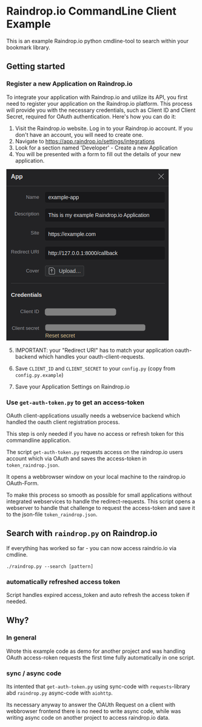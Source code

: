 # Raindrop.io CommandLine Client Example

This is an example Raindrop.io python cmdline-tool to search within your bookmark library.

## Getting started 

### Register a new Application on Raindrop.io

To integrate your application with Raindrop.io and utilize its API, you first need to register your application on the Raindrop.io platform. This process will provide you with the necessary credentials, such as Client ID and Client Secret, required for OAuth authentication. Here's how you can do it:

1) Visit the Raindrop.io website.  Log in to your Raindrop.io account. If you don't have an account, you will need to create one.
2) Navigate to https://app.raindrop.io/settings/integrations
3) Look for a section named 'Developer' - Create a new Application
4) You will be presented with a form to fill out the details of your new application.

![create-application-form](assets/image.png)

5) IMPORTANT: your "Redirect URI" has to match your application oauth-backend which handles your oauth-client-requests.

6) Save `CLIENT_ID` and `CLIENT_SECRET` to your `config.py` (copy from `config.py.example`)
7) Save your Application Settings on Raindrop.io

### Use `get-auth-token.py` to get an access-token

OAuth client-applications usually needs a webservice backend which handled the oauth client registration process.

This step is only needed if you have no access or refresh token for this commandline application.

The script `get-auth-token.py` requests access on the raindrop.io users account which via OAuth and saves the access-token in `token_raindrop.json`. 

It opens a webbrowser window on your local machine to the raindrop.io OAuth-Form.

To make this process so smooth as possible for small applications without integrated webservices to handle the redirect-requests. This script opens a webserver to handle that challenge to request the access-token and save it to the json-file `token_raindrop.json`.

## Search with `raindrop.py` on Raindrop.io

If everything has worked so far - you can now access raindrio.io via cmdline.

```
./raindrop.py --search [pattern]
```

### automatically refreshed access token

Script handles expired access_token and auto refresh the access token if needed.

## Why?

### In general

Wrote this example code as demo for another project and was handling OAuth access-roken requests the first time fully automatically in one script.

### sync / async code

Its intented that `get-auth-token.py` using sync-code with `requests`-library abd `raindrop.py` async-code with `aiohttp`. 

Its necessary anyway to answer the OAUth Request on a client with webbrowser frontend there is no need to write async code, while was writing async code on another project to access raindrop.io data.
